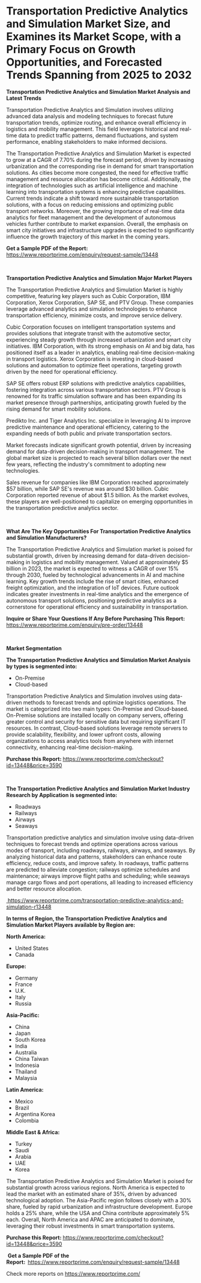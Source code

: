 <p><h1>Transportation Predictive Analytics and Simulation Market Size, and Examines its Market Scope, with a Primary Focus on Growth Opportunities, and Forecasted Trends Spanning from 2025 to 2032</h1></p><p><strong>Transportation Predictive Analytics and Simulation Market Analysis and Latest Trends</strong></p>
<p><p>Transportation Predictive Analytics and Simulation involves utilizing advanced data analysis and modeling techniques to forecast future transportation trends, optimize routing, and enhance overall efficiency in logistics and mobility management. This field leverages historical and real-time data to predict traffic patterns, demand fluctuations, and system performance, enabling stakeholders to make informed decisions.</p><p>The Transportation Predictive Analytics and Simulation Market is expected to grow at a CAGR of 7.70% during the forecast period, driven by increasing urbanization and the corresponding rise in demand for smart transportation solutions. As cities become more congested, the need for effective traffic management and resource allocation has become critical. Additionally, the integration of technologies such as artificial intelligence and machine learning into transportation systems is enhancing predictive capabilities. Current trends indicate a shift toward more sustainable transportation solutions, with a focus on reducing emissions and optimizing public transport networks. Moreover, the growing importance of real-time data analytics for fleet management and the development of autonomous vehicles further contribute to market expansion. Overall, the emphasis on smart city initiatives and infrastructure upgrades is expected to significantly influence the growth trajectory of this market in the coming years.</p></p>
<p><strong>Get a Sample PDF of the Report:&nbsp;</strong> <a href="https://www.reportprime.com/enquiry/request-sample/13448?utm_campaign=2238&utm_medium=2&utm_source=Github&utm_content=ia&utm_term=24032025&utm_id=transportation-predictive-analytics-and-simulation">https://www.reportprime.com/enquiry/request-sample/13448</a></p>
<p>&nbsp;</p>
<p><strong>Transportation Predictive Analytics and Simulation Major Market Players</strong></p>
<p><p>The Transportation Predictive Analytics and Simulation Market is highly competitive, featuring key players such as Cubic Corporation, IBM Corporation, Xerox Corporation, SAP SE, and PTV Group. These companies leverage advanced analytics and simulation technologies to enhance transportation efficiency, minimize costs, and improve service delivery.</p><p>Cubic Corporation focuses on intelligent transportation systems and provides solutions that integrate transit with the automotive sector, experiencing steady growth through increased urbanization and smart city initiatives. IBM Corporation, with its strong emphasis on AI and big data, has positioned itself as a leader in analytics, enabling real-time decision-making in transport logistics. Xerox Corporation is investing in cloud-based solutions and automation to optimize fleet operations, targeting growth driven by the need for operational efficiency.</p><p>SAP SE offers robust ERP solutions with predictive analytics capabilities, fostering integration across various transportation sectors. PTV Group is renowned for its traffic simulation software and has been expanding its market presence through partnerships, anticipating growth fueled by the rising demand for smart mobility solutions.</p><p>Predikto Inc. and Tiger Analytics Inc. specialize in leveraging AI to improve predictive maintenance and operational efficiency, catering to the expanding needs of both public and private transportation sectors.</p><p>Market forecasts indicate significant growth potential, driven by increasing demand for data-driven decision-making in transport management. The global market size is projected to reach several billion dollars over the next few years, reflecting the industry's commitment to adopting new technologies.</p><p>Sales revenue for companies like IBM Corporation reached approximately $57 billion, while SAP SE's revenue was around $30 billion. Cubic Corporation reported revenue of about $1.5 billion. As the market evolves, these players are well-positioned to capitalize on emerging opportunities in the transportation predictive analytics sector.</p></p>
<p>&nbsp;</p>
<p><strong>What Are The Key Opportunities For Transportation Predictive Analytics and Simulation Manufacturers?</strong></p>
<p><p>The Transportation Predictive Analytics and Simulation market is poised for substantial growth, driven by increasing demand for data-driven decision-making in logistics and mobility management. Valued at approximately $5 billion in 2023, the market is expected to witness a CAGR of over 15% through 2030, fueled by technological advancements in AI and machine learning. Key growth trends include the rise of smart cities, enhanced freight optimization, and the integration of IoT devices. Future outlook indicates greater investments in real-time analytics and the emergence of autonomous transport solutions, positioning predictive analytics as a cornerstone for operational efficiency and sustainability in transportation.</p></p>
<p><strong>Inquire or Share Your Questions If Any Before Purchasing This Report:</strong> <a href="https://www.reportprime.com/enquiry/pre-order/13448?utm_campaign=2238&utm_medium=2&utm_source=Github&utm_content=ia&utm_term=24032025&utm_id=transportation-predictive-analytics-and-simulation">https://www.reportprime.com/enquiry/pre-order/13448</a></p>
<p>&nbsp;</p>
<p><strong>Market Segmentation</strong></p>
<p><strong>The Transportation Predictive Analytics and Simulation Market Analysis by types is segmented into:</strong></p>
<p><ul><li>On-Premise</li><li>Cloud-based</li></ul></p>
<p><p>Transportation Predictive Analytics and Simulation involves using data-driven methods to forecast trends and optimize logistics operations. The market is categorized into two main types: On-Premise and Cloud-based. On-Premise solutions are installed locally on company servers, offering greater control and security for sensitive data but requiring significant IT resources. In contrast, Cloud-based solutions leverage remote servers to provide scalability, flexibility, and lower upfront costs, allowing organizations to access analytics tools from anywhere with internet connectivity, enhancing real-time decision-making.</p></p>
<p><strong>Purchase this Report:&nbsp;</strong><a href="https://www.reportprime.com/checkout?id=13448&price=3590&utm_campaign=2238&utm_medium=2&utm_source=Github&utm_content=ia&utm_term=24032025&utm_id=transportation-predictive-analytics-and-simulation">https://www.reportprime.com/checkout?id=13448&price=3590</a></p>
<p>&nbsp;</p>
<p><strong>The Transportation Predictive Analytics and Simulation Market Industry Research by Application is segmented into:</strong></p>
<p><ul><li>Roadways</li><li>Railways</li><li>Airways</li><li>Seaways</li></ul></p>
<p><p>Transportation predictive analytics and simulation involve using data-driven techniques to forecast trends and optimize operations across various modes of transport, including roadways, railways, airways, and seaways. By analyzing historical data and patterns, stakeholders can enhance route efficiency, reduce costs, and improve safety. In roadways, traffic patterns are predicted to alleviate congestion; railways optimize schedules and maintenance; airways improve flight paths and scheduling; while seaways manage cargo flows and port operations, all leading to increased efficiency and better resource allocation.</p></p>
<p><a href="https://www.reportprime.com/transportation-predictive-analytics-and-simulation-r13448?utm_campaign=2238&utm_medium=2&utm_source=Github&utm_content=ia&utm_term=24032025&utm_id=transportation-predictive-analytics-and-simulation">&nbsp;https://www.reportprime.com/transportation-predictive-analytics-and-simulation-r13448</a></p>
<p><strong>In terms of Region, the Transportation Predictive Analytics and Simulation Market Players available by Region are:</strong></p>
<p>
    <p> <strong> North America: </strong>
        <ul>
            <li>United States</li>
            <li>Canada</li>
        </ul>
        </p> 
    <p> <strong> Europe: </strong>
        <ul>
            <li>Germany</li>
            <li>France</li>
            <li>U.K.</li>
            <li>Italy</li>
            <li>Russia</li>
        </ul>
        </p> 
    <p> <strong> Asia-Pacific: </strong>
        <ul>
            <li>China</li>
            <li>Japan</li>
            <li>South Korea</li>
            <li>India</li>
            <li>Australia</li>
            <li>China Taiwan</li>
            <li>Indonesia</li>
            <li>Thailand</li>
            <li>Malaysia</li>
        </ul>
        </p> 
    <p> <strong> Latin America: </strong>
        <ul>
            <li>Mexico</li>
            <li>Brazil</li>
            <li>Argentina Korea</li>
            <li>Colombia</li>
        </ul>
        </p> 
    <p> <strong> Middle East & Africa: </strong>
        <ul>
            <li>Turkey</li>
            <li>Saudi</li>
            <li>Arabia</li>
            <li>UAE</li>
            <li>Korea</li>
        </ul>
    </p>
    </p>
<p><p>The Transportation Predictive Analytics and Simulation Market is poised for substantial growth across various regions. North America is expected to lead the market with an estimated share of 35%, driven by advanced technological adoption. The Asia-Pacific region follows closely with a 30% share, fueled by rapid urbanization and infrastructure development. Europe holds a 25% share, while the USA and China contribute approximately 5% each. Overall, North America and APAC are anticipated to dominate, leveraging their robust investments in smart transportation systems.</p></p>
<p><strong>Purchase this Report: </strong><a href="https://www.reportprime.com/checkout?id=13448&price=3590&utm_campaign=2238&utm_medium=2&utm_source=Github&utm_content=ia&utm_term=24032025&utm_id=transportation-predictive-analytics-and-simulation">https://www.reportprime.com/checkout?id=13448&price=3590</a></p>
<p>&nbsp;<strong>Get a Sample PDF of the Report:&nbsp;&nbsp;</strong><a href="https://www.reportprime.com/enquiry/request-sample/13448?utm_campaign=2238&utm_medium=2&utm_source=Github&utm_content=ia&utm_term=24032025&utm_id=transportation-predictive-analytics-and-simulation">https://www.reportprime.com/enquiry/request-sample/13448</a></p>
<p><strong></strong></p>
<p>Check more reports on <a href="https://www.reportprime.com/?utm_campaign=2238&utm_medium=2&utm_source=Github&utm_content=ia&utm_term=24032025&utm_id=transportation-predictive-analytics-and-simulation">https://www.reportprime.com/</a></p>